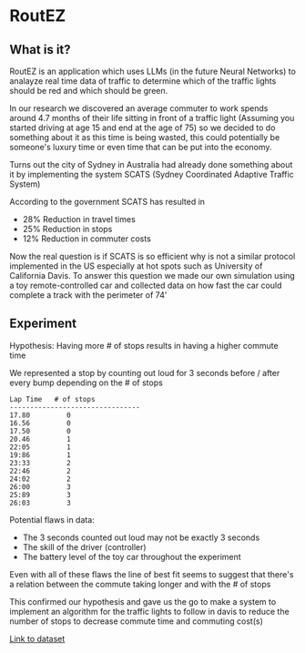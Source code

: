 # RoutEZ

## What is it?

RoutEZ is an application which uses LLMs (in the future Neural Networks) to analayze real time data of traffic to determine which of the traffic lights should be red and which should be green.

In our research we discovered an average commuter to work spends around 4.7 months of their life sitting in front of a traffic light (Assuming you started driving at age 15 and end at the age of 75) so we decided to do something about it as this time is being wasted, this could potentially be someone's luxury time or even time that can be put into the economy.

Turns out the city of Sydney in Australia had already done something about it by implementing the system SCATS (Sydney Coordinated Adaptive Traffic System)

According to the government SCATS has resulted in
- 28% Reduction in travel times
- 25% Reduction in stops
- 12% Reduction in commuter costs

Now the real question is if SCATS is so efficient why is not a similar protocol implemented in the US especially at hot spots such as University of California Davis. To answer this question we made our own simulation using a toy remote-controlled car and collected data on how fast the car could complete a track with the perimeter of 74'


## Experiment

Hypothesis: Having more # of stops results in having a higher commute time

We represented a stop by counting out loud for 3 seconds before / after every bump depending on the # of stops

```
Lap Time   # of stops    
--------------------------------
17.80         0
16.56         0
17.50         0
20.46         1
22:05         1
19:86         1
23:33         2
22:46         2
24:02         2
26:00         3
25:89         3
26:03         3
```

Potential flaws in data:
- The 3 seconds counted out loud may not be exactly 3 seconds
- The skill of the driver (controller)
- The battery level of the toy car throughout the experiment

Even with all of these flaws the line of best fit seems to suggest that there's a relation between the commute taking longer and with the # of stops

This confirmed our hypothesis and gave us the go to make a system to implement an algorithm for the traffic lights to follow in davis to reduce the number of stops to decrease commute time and commuting cost(s)

[Link to dataset](https://gis.data.ca.gov/datasets/d8833219913c44358f2a9a71bda57f76_0/explore?location=38.538938%2C-121.450097%2C14.00&showTable=true)
